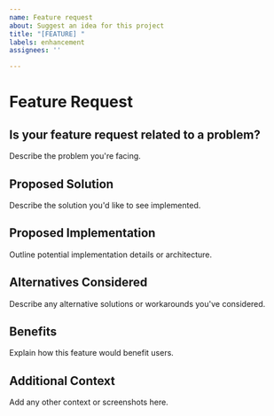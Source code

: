 ```yaml
---
name: Feature request
about: Suggest an idea for this project
title: "[FEATURE] "
labels: enhancement
assignees: ''

---
```


# Feature Request

## Is your feature request related to a problem?
Describe the problem you're facing.

## Proposed Solution
Describe the solution you'd like to see implemented.

## Proposed Implementation
Outline potential implementation details or architecture.

## Alternatives Considered
Describe any alternative solutions or workarounds you've considered.

## Benefits
Explain how this feature would benefit users.

## Additional Context
Add any other context or screenshots here.
